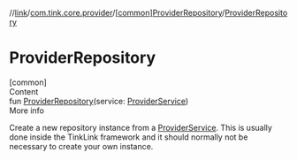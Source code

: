 //[link](../../index.md)/[com.tink.core.provider](../index.md)/[[common]ProviderRepository](index.md)/[ProviderRepository](-provider-repository.md)



# ProviderRepository  
[common]  
Content  
fun [ProviderRepository](-provider-repository.md)(service: [ProviderService](../../com.tink.service.provider/[common]-provider-service/index.md))  
More info  


Create a new repository instance from a [ProviderService](../../com.tink.service.provider/[common]-provider-service/index.md). This is usually done inside the TinkLink framework and it should normally not be necessary to create your own instance.

  



